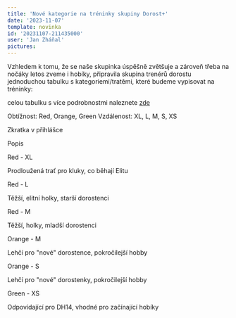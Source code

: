 ```yaml
---
title: 'Nové kategorie na tréninky skupiny Dorost+'
date: '2023-11-07'
template: novinka
id: '20231107-211435000'
user: 'Jan Zháňal'
pictures:
---
```

Vzhledem k tomu, že se naše skupinka úspěšně zvětšuje a zároveň třeba na nočáky letos zveme i hobíky, připravila skupina trenérů dorostu jednoduchou tabulku s kategoriemi/tratěmi, které budeme vypisovat na tréninky:

celou tabulku s více podrobnostmi naleznete [zde](https://zabiny.club/skupiny/dorost#trate)

Obtížnost: Red, Orange, Green
Vzdálenost: XL, L, M, S, XS

Zkratka v přihlášce

Popis

Red - XL

Prodloužená trať pro kluky, co běhají Elitu

Red - L

Těžší, elitní holky, starší dorostenci

Red - M

Těžší, holky, mladší dorostenci

Orange - M

Lehčí pro "nové" dorostence, pokročilejší hobby

Orange - S

Lehčí pro "nové" dorostenky, pokročilejší hobby

Green - XS

Odpovídající pro DH14, vhodné pro začínající hobíky
